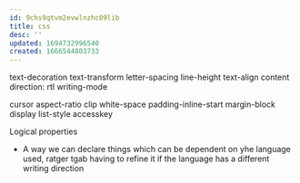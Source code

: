 ```yaml
---
id: 9chs9qtvm2evwlnzhc09lib
title: css
desc: ''
updated: 1694732996540
created: 1666544803733
---
```



text-decoration
text-transform
letter-spacing
line-height
text-align
content
direction: rtl
writing-mode

cursor
aspect-ratio
clip
white-space
padding-inline-start
margin-block
display
list-style
accesskey

Logical properties
- A way we can declare things which can be dependent on yhe language used, ratger tgab having to refine it if the language has a different writing direction